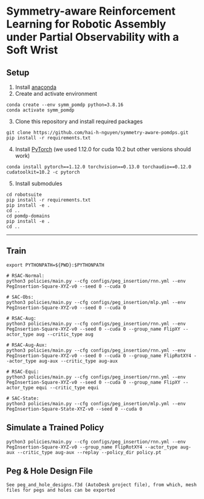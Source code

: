 # Symmetry-aware Reinforcement Learning for Robotic Assembly under Partial Observability with a Soft Wrist

## Setup
1. Install [anaconda](https://docs.conda.io/projects/conda/en/latest/user-guide/install/)
2. Create and activate environment
```
conda create --env symm_pomdp python=3.8.16
conda activate symm_pomdp
```
3. Clone this repository and install required packages
```
git clone https://github.com/hai-h-nguyen/symmetry-aware-pomdps.git
pip install -r requirements.txt
```
4. Install [PyTorch](https://pytorch.org/get-started/previous-versions/) (we used 1.12.0 for cuda 10.2 but other versions should work)
```
conda install pytorch==1.12.0 torchvision==0.13.0 torchaudio==0.12.0 cudatoolkit=10.2 -c pytorch
```
5. Install submodules
```
cd robotsuite
pip install -r requirements.txt
pip install -e .
cd ..
cd pomdp-domains
pip install -e .
cd ..
```

---

## Train

```
export PYTHONPATH=${PWD}:$PYTHONPATH

# RSAC-Normal:
python3 policies/main.py --cfg configs/peg_insertion/rnn.yml --env PegInsertion-Square-XYZ-v0 --seed 0 --cuda 0

# SAC-Obs:
python3 policies/main.py --cfg configs/peg_insertion/mlp.yml --env PegInsertion-Square-XYZ-v0 --seed 0 --cuda 0

# RSAC-Aug:
python3 policies/main.py --cfg configs/peg_insertion/rnn.yml --env PegInsertion-Square-XYZ-v0 --seed 0 --cuda 0 --group_name FlipXY --actor_type aug --critic_type aug

# RSAC-Aug-Aux:
python3 policies/main.py --cfg configs/peg_insertion/rnn.yml --env PegInsertion-Square-XYZ-v0 --seed 0 --cuda 0 --group_name FlipRotXY4 --actor_type aug-aux --critic_type aug-aux

# RSAC-Equi:
python3 policies/main.py --cfg configs/peg_insertion/rnn.yml --env PegInsertion-Square-XYZ-v0 --seed 0 --cuda 0 --group_name FlipXY --actor_type equi --critic_type equi

# SAC-State:
python3 policies/main.py --cfg configs/peg_insertion/mlp.yml --env PegInsertion-Square-State-XYZ-v0 --seed 0 --cuda 0

```

## Simulate a Trained Policy
```
python3 policies/main.py --cfg configs/peg_insertion/rnn.yml --env PegInsertion-Square-XYZ-v0 --group_name FlipRotXY4 --actor_type aug-aux --critic_type aug-aux --replay --policy_dir policy.pt
```

## Peg & Hole Design File
```
See peg_and_hole_designs.f3d (AutoDesk project file), from which, mesh files for pegs and holes can be exported
```

